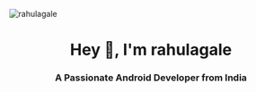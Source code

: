 <p align="left"> <img src="https://komarev.com/ghpvc/?username=rahulagale&label=Profile%20views&color=0e75b6&style=flat" alt="rahulagale" /> </p>


<h1 align="center">Hey 👋, I'm rahulagale</h1>
<h3 align="center">A Passionate Android Developer from India</h3>
